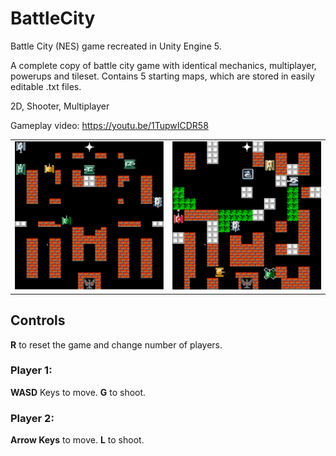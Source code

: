 # BattleCity

Battle City (NES) game recreated in Unity Engine 5.

A complete copy of battle city game with identical mechanics, multiplayer, powerups and tileset. Contains 5 starting maps, which are stored in easily editable .txt files.

2D, Shooter, Multiplayer

Gameplay video: https://youtu.be/1TupwICDR58

|   |   |
|---|---|
|![First level](https://github.com/JustoSenka/BattleCity/blob/master/Screenshots/BattleCity1.png?raw=true)|![Second level](https://github.com/JustoSenka/BattleCity/blob/master/Screenshots/BattleCity2.png?raw=true)|

## Controls 

**R** to reset the game and change number of players.

### Player 1:

**WASD** Keys to move.
**G** to shoot.

### Player 2:

**Arrow Keys** to move.
**L** to shoot.

